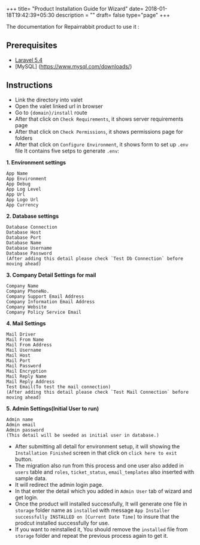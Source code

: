 +++
title= "Product Installation Guide for Wizard"
date= 2018-01-18T19:42:39+05:30
description = ""
draft= false
type="page"
+++

The documentation for Repairrabbit product to use it :

## Prerequisites

* [Laravel 5.4](http://laravel.com/)
* [MySQL] (https://www.mysql.com/downloads/)

## Instructions

* Link the directory into valet
* Open the valet linked url in browser
* Go to `{domain}/install` route
* After that click on `Check Requirements`, it shows server requirements page
* After that click on `Check Permissions`, it shows permissions page for folders
* After that click on `Configure Environment`, it shows form to set up `.env` file
    It contains five setps to generate `.env`:

**1. Environment settings**
```
App Name
App Environment
App Debug
App Log Level
App Url
App Logo Url
App Currency
```

**2. Database settings**
```
Database Connection
Database Host
Database Port
Database Name
Database Username
Database Password
(After adding this detail please check `Test Db Connection` before moving ahead)
```

**3. Company Detail Settings for mail**
```
Company Name
Company PhoneNo.
Company Support Email Address
Company Information Email Address
Company Website
Company Policy Service Email
```

**4. Mail Settings**
```
Mail Driver
Mail From Name
Mail From Address
Mail Username
Mail Host
Mail Port
Mail Password
Mail Encryption
Mail Reply Name
Mail Reply Address
Test Email(To test the mail connection)
(After adding this detail please check `Test Mail Connection` before moving ahead)
```

**5. Admin Settings(Initial User to run)**
```
Admin name
Admin email
Admin password
(This detail will be seeded as initial user in database.)
```

* After submitting all detail for environment setup, it will showing the `Installation Finished` screen in that click on `click here to exit` button.
* The migration also run from this process and one user also added in `users` table and `roles`, `ticket_status`, `email_templates` also inserted with sample data.
* It will redirect the admin login page.
* In that enter the detail which you added in  `Admin User` tab of wizard and get login.
* Once the product will installed successfully, It will generate one file in `storage` folder name as `installed` with message `App Installer successfully INSTALLED on [Current Date Time]` to insure that the prodcut installed successfully for use.
* If you want to reinstalled it, You should remove the `installed` file from `storage` folder and repeat the previous process again to get it.


